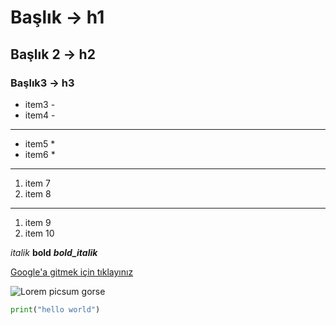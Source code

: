 # Başlık -> h1
## Başlık 2 -> h2
### Başlık3 -> h3

- item3 -
- item4 -
---
* item5 *
* item6 *
***
1. item 7
2. item 8
***
1) item 9
2) item 10

*italik*    **bold**    ***bold_italik***

[Google'a gitmek için tıklayınız](https://google.com)

![Lorem picsum gorse](https://picsum/photos/200/300)

```python
print("hello world")
```
